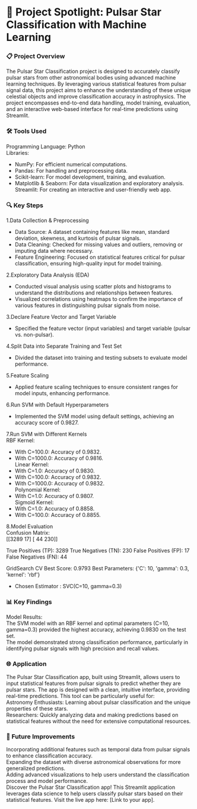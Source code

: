 # 🎯 Project Spotlight: Pulsar Star Classification with Machine Learning

### 📋 Project Overview
The Pulsar Star Classification project is designed to accurately classify pulsar stars from other astronomical bodies using advanced machine learning techniques. By leveraging various statistical features from pulsar signal data, this project aims to enhance the understanding of these unique celestial objects and improve classification accuracy in astrophysics. The project encompasses end-to-end data handling, model training, evaluation, and an interactive web-based interface for real-time predictions using Streamlit.

### 🛠️ Tools Used
Programming Language: Python <br>
Libraries: <br>
* NumPy: For efficient numerical computations. <br>
* Pandas: For handling and preprocessing data. <br>
* Scikit-learn: For model development, training, and evaluation. <br>
* Matplotlib & Seaborn: For data visualization and exploratory analysis. <br>
Streamlit: For creating an interactive and user-friendly web app. <br>

### 🔍 Key Steps
1.Data Collection & Preprocessing <br>
* Data Source: A dataset containing features like mean, standard deviation, skewness, and kurtosis of pulsar signals. <br>
* Data Cleaning: Checked for missing values and outliers, removing or imputing data where necessary. <br>
* Feature Engineering: Focused on statistical features critical for pulsar classification, ensuring high-quality input for model training. <br>

2.Exploratory Data Analysis (EDA) <br>
* Conducted visual analysis using scatter plots and histograms to understand the distributions and relationships between features. <br>
* Visualized correlations using heatmaps to confirm the importance of various features in distinguishing pulsar signals from noise. <br>

3.Declare Feature Vector and Target Variable <br>
* Specified the feature vector (input variables) and target variable (pulsar vs. non-pulsar). <br>

4.Split Data into Separate Training and Test Set <br>
* Divided the dataset into training and testing subsets to evaluate model performance. <br>

5.Feature Scaling <br>
* Applied feature scaling techniques to ensure consistent ranges for model inputs, enhancing performance. <br>

6.Run SVM with Default Hyperparameters <br>
* Implemented the SVM model using default settings, achieving an accuracy score of 0.9827. <br>

7.Run SVM with Different Kernels <br>
RBF Kernel: <br>
* With C=100.0: Accuracy of 0.9832. <br>
* With C=1000.0: Accuracy of 0.9816. <br>
Linear Kernel: <br>
* With C=1.0: Accuracy of 0.9830. <br>
* With C=100.0: Accuracy of 0.9832. <br>
* With C=1000.0: Accuracy of 0.9832. <br>
Polynomial Kernel: <br>
* With C=1.0: Accuracy of 0.9807. <br>
Sigmoid Kernel: <br>
* With C=1.0: Accuracy of 0.8858. <br>
* With C=100.0: Accuracy of 0.8855. <br>

8.Model Evaluation <br>
Confusion Matrix: <br>
[[3289   17]
 [  44  230]]
 
True Positives (TP): 3289
True Negatives (TN): 230
False Positives (FP): 17
False Negatives (FN): 44


GridSearch CV Best Score: 0.9793
Best Parameters:
{'C': 10, 'gamma': 0.3, 'kernel': 'rbf'}

* Chosen Estimator : SVC(C=10, gamma=0.3)

### 📊 Key Findings
Model Results: <br>
The SVM model with an RBF kernel and optimal parameters (C=10, gamma=0.3) provided the highest accuracy, achieving 0.9830 on the test set. <br>
The model demonstrated strong classification performance, particularly in identifying pulsar signals with high precision and recall values. <br>

### 🌐 Application
The Pulsar Star Classification app, built using Streamlit, allows users to input statistical features from pulsar signals to predict whether they are pulsar stars. The app is designed with a clean, intuitive interface, providing real-time predictions. This tool can be particularly useful for: <br>
Astronomy Enthusiasts: Learning about pulsar classification and the unique properties of these stars. <br>
Researchers: Quickly analyzing data and making predictions based on statistical features without the need for extensive computational resources. <br>

### 🔮 Future Improvements
Incorporating additional features such as temporal data from pulsar signals to enhance classification accuracy. <br>
Expanding the dataset with diverse astronomical observations for more generalized predictions. <br>
Adding advanced visualizations to help users understand the classification process and model performance. <br>
Discover the Pulsar Star Classification app! This Streamlit application leverages data science to help users classify pulsar stars based on their statistical features. Visit the live app here: [Link to your app].
